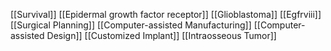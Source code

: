 [[Survival]]
[[Epidermal growth factor receptor]]
[[Glioblastoma]]
[[Egfrviii]]
[[Surgical Planning]]
[[Computer-assisted Manufacturing]]
[[Computer-assisted Design]]
[[Customized Implant]]
[[Intraosseous Tumor]]
